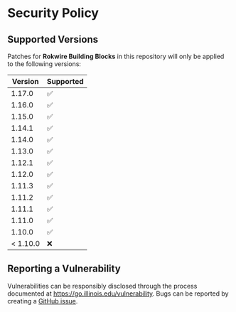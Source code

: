 # Security Policy

## Supported Versions

Patches for **Rokwire Building Blocks** in this repository will only be applied to the following versions:

| Version  | Supported          |
|----------| ------------------ |
| 1.17.0   | :white_check_mark: |
| 1.16.0   | :white_check_mark: |
| 1.15.0   | :white_check_mark: |
| 1.14.1   | :white_check_mark: |
| 1.14.0   | :white_check_mark: |
| 1.13.0   | :white_check_mark: |
| 1.12.1   | :white_check_mark: |
| 1.12.0   | :white_check_mark: |
| 1.11.3   | :white_check_mark: |
| 1.11.2   | :white_check_mark: |
| 1.11.1   | :white_check_mark: |
| 1.11.0   | :white_check_mark: |
| 1.10.0   | :white_check_mark: |
| < 1.10.0 | :x:              |

## Reporting a Vulnerability

Vulnerabilities can be responsibly disclosed through the process documented at https://go.illinois.edu/vulnerability.
Bugs can be reported by creating a [GitHub issue](https://github.com/rokwire/rokwire-building-blocks-api/issues/new?assignees=&labels=bug&template=bug_report.md&title=%5BBUG%5D).
